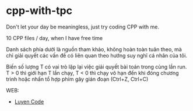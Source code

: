 # cpp-with-tpc
Don't let your day be meaningless, just try coding CPP with me.

10 CPP files / day, when I have free time

Danh sách phía dưới là nguồn tham khảo, không hoàn toàn tuân theo, mà chỉ giải quyết các vấn đề có liên quan theo hướng suy nghĩ cá nhân của tôi.

Biến số lượng T có vai trò lặp lại việc giải quyết bài toán trong cùng lần run. T > 0 thì giới hạn T lần chạy, T < 0 thì chạy vô hạn đến khi đóng chương trình hoặc nhấn tổ hợp phím gây gián đoạn (Ctrl+Z, Ctrl+C)

WEB:
- [Luyen Code](https://luyencode.net)
